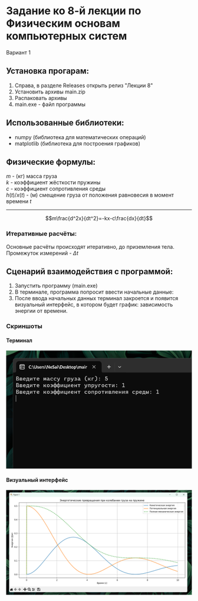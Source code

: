 ﻿# Задание ко 8-й лекции по Физическим основам компьютерных систем

Вариант 1

## Установка прогарам:

1. Справа, в разделе Releases открыть релиз "Лекции 8"
2. Установить архивы main.zip
3. Распаковать архивы
4. main.exe - файл программы

## Использованные библиотеки:

- numpy (библиотека для математических операций)
- matplotlib (библиотека для построения графиков)

## Физические формулы:

$m$ - (кг) масса груза  
$k$ - коэффициент жёсткости пружины  
$c$ - коэффициент сопротивления среды  
$h(t) / x(t)$ - (м) смещение груза от положения равновесия в момент времени $t$  

---

$$m\frac{d^2x}{dt^2}=-kx-c\frac{dx}{dt}$$

### Итеративные расчёты:

Основные расчёты происходят итеративно, до приземления тела. Промежуток измерений - $\Delta t$

## Сценарий взаимодействия с программой:

1. Запустить программу (main.exe)
2. В терминале, программа попросит ввести начальные данные: 
3. После ввода начальных данных терминал закроется и появится визуальный интерфейс, в котором будет график: зависимость энергии от времени.

### Скриншоты

#### Терминал

![term](images/terminal.png)

#### Визуальный интерфейс

![vis](images/visual.png)
